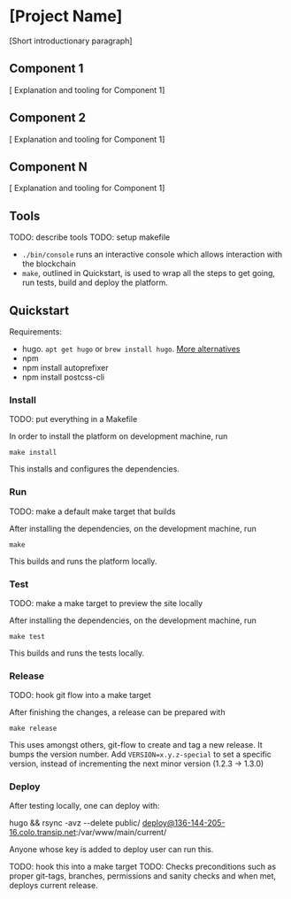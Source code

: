 # [Project Name]

[Short introductionary paragraph]

## Component 1
[ Explanation and tooling for Component 1]

## Component 2
[ Explanation and tooling for Component 1]

## Component N
[ Explanation and tooling for Component 1]

## Tools

TODO: describe tools
TODO: setup makefile
* `./bin/console` runs an interactive console which allows interaction
    with the blockchain
* `make`, outlined in Quickstart, is used to wrap all the steps to get
    going, run tests, build and deploy the platform.

## Quickstart

Requirements:

* hugo. `apt get hugo` or `brew install hugo`. [More alternatives](https://gohugo.io/getting-started/installing/)
* npm
* npm install autoprefixer
* npm install postcss-cli

### Install

TODO: put everything in a Makefile

In order to install the platform on development machine, run

    make install

This installs and configures the dependencies.


### Run

TODO: make a default make target that builds

After installing the dependencies, on the development machine, run

    make

This builds and runs the platform locally.

### Test

TODO: make a make target to preview the site locally

After installing the dependencies, on the development machine, run

    make test

This builds and runs the tests locally.

### Release


TODO: hook git flow into a make target

After finishing the changes, a release can be prepared with

    make release

This uses amongst others, git-flow to create and tag a new release. It
bumps the version number. Add `VERSION=x.y.z-special` to set a specific
version, instead of incrementing the next minor version (1.2.3 -> 1.3.0)

### Deploy

After testing locally, one can deploy with:

hugo && rsync -avz --delete public/ deploy@136-144-205-16.colo.transip.net:/var/www/main/current/

Anyone whose key is added to deploy user can run this.

TODO: hook this into a make target
TODO: Checks preconditions such as proper git-tags, branches, permissions
and sanity checks and when met, deploys current release.

